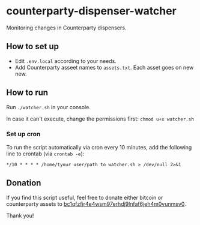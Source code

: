 # counterparty-dispenser-watcher
Monitoring changes in Counterparty dispensers.

## How to set up
- Edit `.env.local` according to your needs.
- Add Counterparty asseet names to `assets.txt`. Each asset goes on new new.

## How to run
Run `./watcher.sh` in your console. 

In case it can't execute, change the permissions first: `chmod u+x watcher.sh`

### Set up cron
To run the script automatically via cron every 10 minutes, add the following line to crontab (via `crontab -e`):

`*/10 * * * * /home/tyour user/path to watcher.sh > /dev/null 2>&1`

## Donation
If you find this script useful, feel free to donate either bitcoin or counterparty assets to [bc1qfzfjr4e4wsm97erhdj9lnfaf6jeh4m0vunmsv0](https://xchain.io/address/bc1qfzfjr4e4wsm97erhdj9lnfaf6jeh4m0vunmsv0). 

Thank you!
